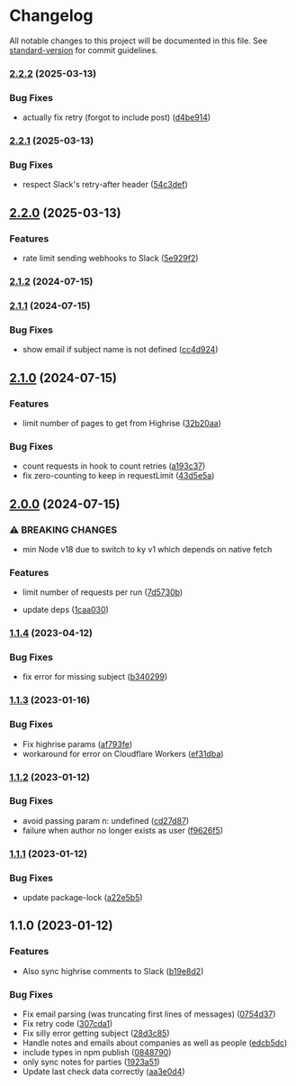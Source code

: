 # Changelog

All notable changes to this project will be documented in this file. See [standard-version](https://github.com/conventional-changelog/standard-version) for commit guidelines.

### [2.2.2](https://github.com/digidem/highrise-slack-sync/compare/v2.2.1...v2.2.2) (2025-03-13)


### Bug Fixes

* actually fix retry (forgot to include post) ([d4be914](https://github.com/digidem/highrise-slack-sync/commit/d4be914baf619e9cc261ea802f1c1b8e96b604ac))

### [2.2.1](https://github.com/digidem/highrise-slack-sync/compare/v2.2.0...v2.2.1) (2025-03-13)


### Bug Fixes

* respect Slack's retry-after header ([54c3def](https://github.com/digidem/highrise-slack-sync/commit/54c3def3464326e0280245b5163cf1d167d6668c))

## [2.2.0](https://github.com/digidem/highrise-slack-sync/compare/v2.1.2...v2.2.0) (2025-03-13)


### Features

* rate limit sending webhooks to Slack ([5e929f2](https://github.com/digidem/highrise-slack-sync/commit/5e929f26b53aff04a3803bfc223c29512a9bdefe))

### [2.1.2](https://github.com/digidem/highrise-slack-sync/compare/v2.1.1...v2.1.2) (2024-07-15)

### [2.1.1](https://github.com/digidem/highrise-slack-sync/compare/v2.1.0...v2.1.1) (2024-07-15)


### Bug Fixes

* show email if subject name is not defined ([cc4d924](https://github.com/digidem/highrise-slack-sync/commit/cc4d9244e509a245d09dbfa04efb977d7c6bb851))

## [2.1.0](https://github.com/digidem/highrise-slack-sync/compare/v2.0.0...v2.1.0) (2024-07-15)


### Features

* limit number of pages to get from Highrise ([32b20aa](https://github.com/digidem/highrise-slack-sync/commit/32b20aafd8749b30692879cac897e90932c7245d))


### Bug Fixes

* count requests in hook to count retries ([a193c37](https://github.com/digidem/highrise-slack-sync/commit/a193c37eac752f12d0d5ed7d93a2786646dece6b))
* fix zero-counting to keep in requestLimit ([43d5e5a](https://github.com/digidem/highrise-slack-sync/commit/43d5e5a1814a5769a996b93a96ae536c17bfbd5c))

## [2.0.0](https://github.com/digidem/highrise-slack-sync/compare/v1.1.4...v2.0.0) (2024-07-15)


### ⚠ BREAKING CHANGES

* min Node v18 due to switch to ky
v1 which depends on native fetch

### Features

* limit number of requests per run ([7d5730b](https://github.com/digidem/highrise-slack-sync/commit/7d5730b87d307d1b503ff1ec00f30c2a2c6d66bf))


* update deps ([1caa030](https://github.com/digidem/highrise-slack-sync/commit/1caa030d495d8ecea092c8edb3688755d3588f34))

### [1.1.4](https://github.com/digidem/highrise-slack-webhook/compare/v1.1.3...v1.1.4) (2023-04-12)


### Bug Fixes

* fix error for missing subject ([b340299](https://github.com/digidem/highrise-slack-webhook/commit/b340299c4bb0c75202df725c492cd25a2e355816))

### [1.1.3](https://github.com/digidem/highrise-slack-webhook/compare/v1.1.2...v1.1.3) (2023-01-16)


### Bug Fixes

* Fix highrise params ([af793fe](https://github.com/digidem/highrise-slack-webhook/commit/af793fe13321fec41dc50841125fb46bce6297ba))
* workaround for error on Cloudflare Workers ([ef31dba](https://github.com/digidem/highrise-slack-webhook/commit/ef31dbabd0082f64a681071f707b9aafd801f5b5))

### [1.1.2](https://github.com/digidem/highrise-slack-webhook/compare/v1.1.1...v1.1.2) (2023-01-12)


### Bug Fixes

* avoid passing param n: undefined ([cd27d87](https://github.com/digidem/highrise-slack-webhook/commit/cd27d87c06d7d4246bd64ad2d6e8b431c566819c))
* failure when author no longer exists as user ([f9626f5](https://github.com/digidem/highrise-slack-webhook/commit/f9626f5fef1fda34dc8983d7172bcf484c97299e))

### [1.1.1](https://github.com/digidem/highrise-slack-webhook/compare/v1.1.0...v1.1.1) (2023-01-12)


### Bug Fixes

* update package-lock ([a22e5b5](https://github.com/digidem/highrise-slack-webhook/commit/a22e5b5f3fc2ef40ba7562852c4efba14f10471f))

## 1.1.0 (2023-01-12)


### Features

* Also sync highrise comments to Slack ([b19e8d2](https://github.com/digidem/highrise-slack-webhook/commit/b19e8d27e820ac1edde06d51228be946e1651629))


### Bug Fixes

* Fix email parsing (was truncating first lines of messages) ([0754d37](https://github.com/digidem/highrise-slack-webhook/commit/0754d37ed71252376cebdcea39a2cc05fe4063af))
* Fix retry code ([307cda1](https://github.com/digidem/highrise-slack-webhook/commit/307cda1a016d774e1b1c82d72772434c59226847))
* Fix silly error getting subject ([28d3c85](https://github.com/digidem/highrise-slack-webhook/commit/28d3c85982572c0948a1f42bef2ae630410d36c8))
* Handle notes and emails about companies as well as people ([edcb5dc](https://github.com/digidem/highrise-slack-webhook/commit/edcb5dc845e2f3c293c9a77bc6f07cca2b57160d))
* include types in npm publish ([0848790](https://github.com/digidem/highrise-slack-webhook/commit/084879023d9c11c451ade1e9e08d45ccc030e92c))
* only sync notes for parties ([1923a51](https://github.com/digidem/highrise-slack-webhook/commit/1923a51257465739a062c89fcd85bcea4bcc5f3e))
* Update last check data correctly ([aa3e0d4](https://github.com/digidem/highrise-slack-webhook/commit/aa3e0d42a764fa19a27d41568ba6f41199a3add0))
